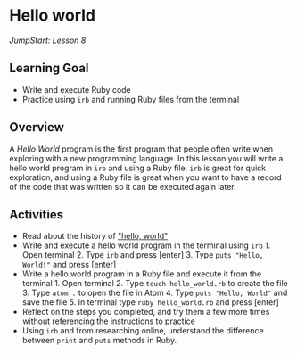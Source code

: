 # Hello world
_JumpStart: Lesson 8_

## Learning Goal
* Write and execute Ruby code
* Practice using `irb` and running Ruby files from the terminal

## Overview
A _Hello World_ program is the first program that people often write when exploring with a new programming language. In this lesson you will write a hello world program in `irb` and using a Ruby file. `irb` is great for quick exploration, and using a Ruby file is great when you want to have a record of the code that was written so it can be executed again later.

## Activities
* Read about the history of ["hello, world"](https://en.wikipedia.org/wiki/%22Hello,_World!%22_program)
* Write and execute a hello world program in the terminal using `irb`
		1. Open terminal
		2. Type `irb` and press [enter]
		3. Type `puts "Hello, World!"` and press [enter]
* Write a hello world program in a Ruby file and execute it from the terminal
		1. Open terminal
		2. Type `touch hello_world.rb` to create the file
		3. Type `atom .` to open the file in Atom
		4. Type `puts "Hello, World"` and save the file
		5. In terminal type `ruby hello_world.rb` and press [enter]
* Reflect on the steps you completed, and try them a few more times without referencing the instructions to practice
* Using `irb` and from researching online, understand the difference between `print` and `puts` methods in Ruby.
